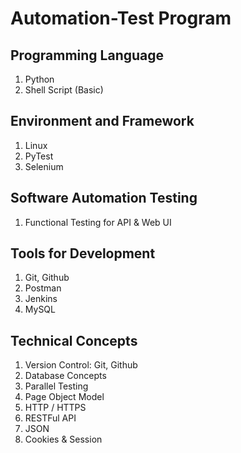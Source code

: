 # Automation-Test Program

## Programming Language
1. Python
2. Shell Script (Basic)

## Environment and Framework
1. Linux
2. PyTest
3. Selenium

## Software Automation Testing
1. Functional Testing for API & Web UI

## Tools for Development
1. Git, Github
2. Postman
3. Jenkins
4. MySQL

## Technical Concepts
1. Version Control: Git, Github
2. Database Concepts
3. Parallel Testing
4. Page Object Model
5. HTTP / HTTPS
6. RESTFul API 
7. JSON 
8. Cookies & Session
